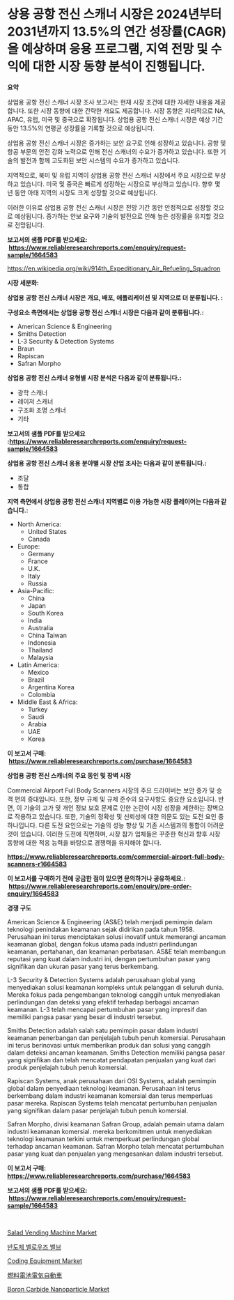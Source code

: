 <p><h1>상용 공항 전신 스캐너 시장은 2024년부터 2031년까지 13.5%의 연간 성장률(CAGR)을 예상하며 응용 프로그램, 지역 전망 및 수익에 대한 시장 동향 분석이 진행됩니다.</h1></p><p><strong>요약</strong></p>
<p><p>상업용 공항 전신 스캐너 시장 조사 보고서는 현재 시장 조건에 대한 자세한 내용을 제공합니다. 또한 시장 동향에 대한 간략한 개요도 제공합니다. 시장 동향은 지리적으로 NA, APAC, 유럽, 미국 및 중국으로 확장됩니다. 상업용 공항 전신 스캐너 시장은 예상 기간 동안 13.5%의 연평균 성장률을 기록할 것으로 예상됩니다.</p><p>상업용 공항 전신 스캐너 시장은 증가하는 보안 요구로 인해 성장하고 있습니다. 공항 및 항공 부문의 안전 강화 노력으로 인해 전신 스캐너의 수요가 증가하고 있습니다. 또한 기술의 발전과 함께 고도화된 보안 시스템의 수요가 증가하고 있습니다.</p><p>지역적으로, 북미 및 유럽 지역이 상업용 공항 전신 스캐너 시장에서 주요 시장으로 부상하고 있습니다. 미국 및 중국은 빠르게 성장하는 시장으로 부상하고 있습니다. 향후 몇 년 동안 아태 지역의 시장도 크게 성장할 것으로 예상됩니다.</p><p>이러한 이유로 상업용 공항 전신 스캐너 시장은 전망 기간 동안 안정적으로 성장할 것으로 예상됩니다. 증가하는 안보 요구와 기술의 발전으로 인해 높은 성장률을 유지할 것으로 전망됩니다.</p></p>
<p><strong>보고서의 샘플 PDF를 받으세요: &nbsp;<a href="https://www.reliableresearchreports.com/enquiry/request-sample/1664583">https://www.reliableresearchreports.com/enquiry/request-sample/1664583</a></strong></p>
<p><a href="https://en.wikipedia.org/wiki/914th_Expeditionary_Air_Refueling_Squadron">https://en.wikipedia.org/wiki/914th_Expeditionary_Air_Refueling_Squadron</a></p>
<p><strong>시장 세분화:</strong></p>
<p><strong> 상업용 공항 전신 스캐너 시장은 개요, 배포, 애플리케이션 및 지역으로 더 분류됩니다. :</strong></p>
<p><strong>구성요소 측면에서는 상업용 공항 전신 스캐너 시장은 다음과 같이 분류됩니다.:</strong></p>
<p><ul><li>American Science & Engineering</li><li>Smiths Detection</li><li>L-3 Security & Detection Systems</li><li>Braun</li><li>Rapiscan</li><li>Safran Morpho</li></ul></p>
<p><strong> 상업용 공항 전신 스캐너 유형별 시장 분석은 다음과 같이 분류됩니다.:</strong></p>
<p><ul><li>광학 스캐너</li><li>레이저 스캐너</li><li>구조화 조명 스캐너</li><li>기타</li></ul></p>
<p><strong>보고서의 샘플 PDF를 받으세요 :<a href="https://www.reliableresearchreports.com/enquiry/request-sample/1664583">https://www.reliableresearchreports.com/enquiry/request-sample/1664583</a></strong></p>
<p><strong> 상업용 공항 전신 스캐너 응용 분야별 시장 산업 조사는 다음과 같이 분류됩니다.:</strong></p>
<p><ul><li>조달</li><li>통합</li></ul></p>
<p><strong>지역 측면에서 상업용 공항 전신 스캐너 지역별로 이용 가능한 시장 플레이어는 다음과 같습니다.:</strong></p>
<p><ul>
    <li>
        North America:
        <ul>
            <li>United States</li>
            <li>Canada</li>
        </ul>
    </li>
    <li>
        Europe:
        <ul>
            <li>Germany</li>
            <li>France</li>
            <li>U.K.</li>
            <li>Italy</li>
            <li>Russia</li>
        </ul>
    </li>
    <li>
        Asia-Pacific:
        <ul>
            <li>China</li>
            <li>Japan</li>
            <li>South Korea</li>
            <li>India</li>
            <li>Australia</li>
            <li>China Taiwan</li>
            <li>Indonesia</li>
            <li>Thailand</li>
            <li>Malaysia</li>
        </ul>
    </li>
    <li>
        Latin America:
        <ul>
            <li>Mexico</li>
            <li>Brazil</li>
            <li>Argentina Korea</li>
            <li>Colombia</li>
        </ul>
    </li>
    <li>
        Middle East & Africa:
        <ul>
            <li>Turkey</li>
            <li>Saudi</li>
            <li>Arabia</li>
            <li>UAE</li>
            <li>Korea</li>
        </ul>
    </li>
    </ul></p>
<p><strong>이 보고서 구매: &nbsp;<a href="https://www.reliableresearchreports.com/purchase/1664583">https://www.reliableresearchreports.com/purchase/1664583</a></strong></p>
<p><strong>상업용 공항 전신 스캐너의 주요 동인 및 장벽 시장</strong></p>
<p><p>Commercial Airport Full Body Scanners 시장의 주요 드라이버는 보안 증가 및 승객 편의 증대입니다. 또한, 정부 규제 및 규제 준수의 요구사항도 중요한 요소입니다. 반면, 이 기술의 고가 및 개인 정보 보호 문제로 인한 논란이 시장 성장을 제한하는 장벽으로 작용하고 있습니다. 또한, 기술의 정확성 및 신뢰성에 대한 의문도 있는 도전 요인 중 하나입니다. 다른 도전 요인으로는 기술의 성능 향상 및 기존 시스템과의 통합이 어려운 것이 있습니다. 이러한 도전에 직면하며, 시장 참가 업체들은 꾸준한 혁신과 향후 시장 동향에 대한 적응 능력을 바탕으로 경쟁력을 유지해야 합니다.</p></p>
<p><strong><a href="https://www.reliableresearchreports.com/commercial-airport-full-body-scanners-r1664583">https://www.reliableresearchreports.com/commercial-airport-full-body-scanners-r1664583</a></strong></p>
<p><strong>이 보고서를 구매하기 전에 궁금한 점이 있으면 문의하거나 공유하세요.: &nbsp;<a href="https://www.reliableresearchreports.com/enquiry/pre-order-enquiry/1664583">https://www.reliableresearchreports.com/enquiry/pre-order-enquiry/1664583</a></strong></p>
<p><strong>경쟁 구도</strong></p>
<p><p>American Science & Engineering (AS&E) telah menjadi pemimpin dalam teknologi penindakan keamanan sejak didirikan pada tahun 1958. Perusahaan ini terus menciptakan solusi inovatif untuk memerangi ancaman keamanan global, dengan fokus utama pada industri perlindungan keamanan, pertahanan, dan keamanan perbatasan. AS&E telah membangun reputasi yang kuat dalam industri ini, dengan pertumbuhan pasar yang signifikan dan ukuran pasar yang terus berkembang.</p><p>L-3 Security & Detection Systems adalah perusahaan global yang menyediakan solusi keamanan kompleks untuk pelanggan di seluruh dunia. Mereka fokus pada pengembangan teknologi canggih untuk menyediakan perlindungan dan deteksi yang efektif terhadap berbagai ancaman keamanan. L-3 telah mencapai pertumbuhan pasar yang impresif dan memiliki pangsa pasar yang besar di industri tersebut.</p><p>Smiths Detection adalah salah satu pemimpin pasar dalam industri keamanan penerbangan dan penjelajah tubuh penuh komersial. Perusahaan ini terus berinovasi untuk memberikan produk dan solusi yang canggih dalam deteksi ancaman keamanan. Smiths Detection memiliki pangsa pasar yang signifikan dan telah mencatat pendapatan penjualan yang kuat dari produk penjelajah tubuh penuh komersial.</p><p>Rapiscan Systems, anak perusahaan dari OSI Systems, adalah pemimpin global dalam penyediaan teknologi keamanan. Perusahaan ini terus berkembang dalam industri keamanan komersial dan terus memperluas pasar mereka. Rapiscan Systems telah mencatat pertumbuhan penjualan yang signifikan dalam pasar penjelajah tubuh penuh komersial.</p><p>Safran Morpho, divisi keamanan Safran Group, adalah pemain utama dalam industri keamanan komersial. mereka berkomitmen untuk menyediakan teknologi keamanan terkini untuk memperkuat perlindungan global terhadap ancaman keamanan. Safran Morpho telah mencatat pertumbuhan pasar yang kuat dan penjualan yang mengesankan dalam industri tersebut.</p></p>
<p><strong>이 보고서 구매: &nbsp; <a href="https://www.reliableresearchreports.com/purchase/1664583">https://www.reliableresearchreports.com/purchase/1664583</a></strong></p>
<p><strong>보고서의 샘플 PDF를 받으세요: &nbsp;<a href="https://www.reliableresearchreports.com/enquiry/request-sample/1664583">https://www.reliableresearchreports.com/enquiry/request-sample/1664583</a></strong><strong></strong></p>
<p>&nbsp;</p>
<p><p><a href="https://issuu.com/reportprime-2/docs/salad-vending-machine-market-size-2030.pptx">Salad Vending Machine Market</a></p><p><a href="https://github.com/PhilToryphy7876567/Market-Research-Report-List-2/blob/main/2165210144306.md">반도체 벨로우즈 밸브</a></p><p><a href="https://issuu.com/reportprime-2/docs/coding-equipment-market-size-2030.pptx">Coding Equipment Market</a></p><p><a href="https://github.com/DanykaKilback/Market-Research-Report-List-1/blob/main/2281192138257.md">燃料電池電気自動車</a></p><p><a href="https://github.com/jnzzvtbl92/Market-Research-Report-List-1/blob/main/boron-carbide-nanoparticle-market.md">Boron Carbide Nanoparticle Market</a></p></p>